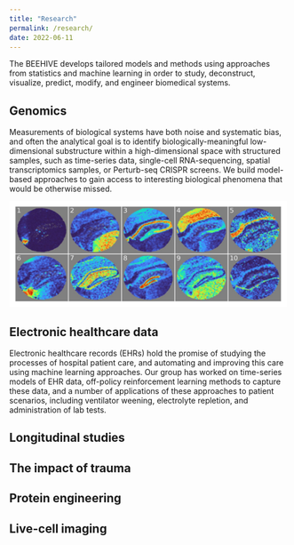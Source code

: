 ```yaml
---
title: "Research"
permalink: /research/
date: 2022-06-11
---
```


The BEEHIVE develops tailored models and methods using approaches from statistics and machine learning in order to study, deconstruct, visualize, predict, modify, and engineer biomedical systems. 

## Genomics
Measurements of biological systems have both noise and systematic bias, and often the analytical goal is to identify biologically-meaningful low-dimensional substructure within a high-dimensional space with structured samples, such as time-series data, single-cell RNA-sequencing, spatial transcriptomics samples, or Perturb-seq CRISPR screens. We build model-based approaches to gain access to interesting biological phenomena that would be otherwise missed.

<img src="/assets/images/nsf-hippocampus-spatial.jpeg" width="500" height="190">

## Electronic healthcare data
Electronic healthcare records (EHRs) hold the promise of studying the processes of hospital patient care, and automating and improving this care using machine learning approaches. Our group has worked on time-series models of EHR data, off-policy reinforcement learning methods to capture these data, and a number of applications of these approaches to patient scenarios, including ventilator weening, electrolyte repletion, and administration of lab tests.

## Longitudinal studies

## The impact of trauma

## Protein engineering

## Live-cell imaging

